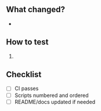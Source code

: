 ﻿## What changed?
- 

## How to test
1. 

## Checklist
- [ ] CI passes
- [ ] Scripts numbered and ordered
- [ ] README/docs updated if needed
